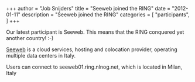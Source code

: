 +++
author = "Job Snijders"
title = "Seeweb joined the RING"
date = "2012-01-11"
description = "Seeweb joined the RING"
categories = [
    "participants",
]
+++

Our latest participant is Seeweb. This means that the RING conquered yet another country! :-)

<a href="http://www.seeweb.it/">Seeweb</a> is a cloud services, hosting and colocation provider, operating multiple data centers in Italy.

Users can connect to seeweb01.ring.nlnog.net, which is located in Milan, Italy


